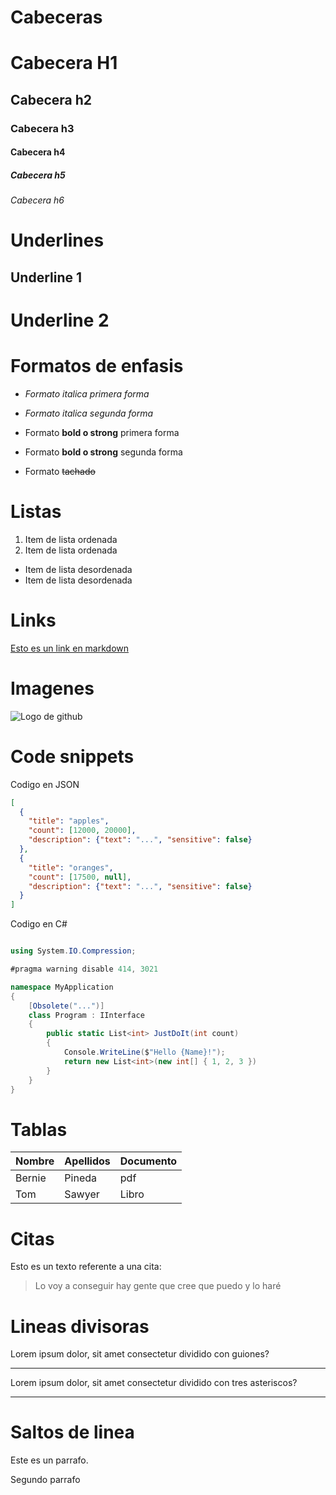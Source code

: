 # Cabeceras
# Cabecera H1
## Cabecera h2
### Cabecera h3
#### Cabecera h4
##### Cabecera h5
###### Cabecera h6

# Underlines
Underline 1
-----------
Underline 2
===========

# Formatos de enfasis
- *Formato italica primera forma*
- _Formato italica segunda forma_

- Formato **bold o strong** primera forma
- Formato __bold o strong__ segunda forma

- Formato ~~tachado~~

# Listas
1. Item de lista ordenada
2. Item de lista ordenada
- Item de lista desordenada
- Item de lista desordenada

# Links
[Esto es un link en markdown](http://www.google.com)

# Imagenes
![Logo de github](https://imageog.flaticon.com/icons/png/512/25/25231.png?size=1200x630f&pad=10,10,10,10&ext=png&bg=FFFFFFFF)

# Code snippets
Codigo en JSON
``` JSON
[
  {
    "title": "apples",
    "count": [12000, 20000],
    "description": {"text": "...", "sensitive": false}
  },
  {
    "title": "oranges",
    "count": [17500, null],
    "description": {"text": "...", "sensitive": false}
  }
]

```
Codigo en C#
``` C#

using System.IO.Compression;

#pragma warning disable 414, 3021

namespace MyApplication
{
    [Obsolete("...")]
    class Program : IInterface
    {
        public static List<int> JustDoIt(int count)
        {
            Console.WriteLine($"Hello {Name}!");
            return new List<int>(new int[] { 1, 2, 3 })
        }
    }
}

```

# Tablas
| Nombre | Apellidos | Documento |
|--------| ----------| ---------|
| Bernie | Pineda | pdf |
| Tom | Sawyer | Libro |

# Citas

Esto es un texto referente a una cita:
> Lo voy a conseguir hay gente que cree que puedo y lo haré

# Lineas divisoras
Lorem ipsum dolor, sit amet consectetur dividido con guiones?

---

Lorem ipsum dolor, sit amet consectetur dividido con tres asteriscos?

***

# Saltos de linea

Este es un parrafo.

Segundo parrafo